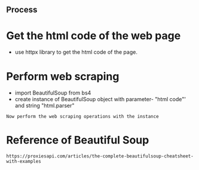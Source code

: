 ## Process

# Get the html code of the web page

- use httpx library to get the html code of the page.

# Perform web scraping
- import BeautifulSoup from bs4
- create instance of BeautifulSoup object with parameter- "html code"' and string "html.parser"

``` Now perform the web scraping operations with the instance ```


# Reference of Beautiful Soup
``` https://proxiesapi.com/articles/the-complete-beautifulsoup-cheatsheet-with-examples ```
